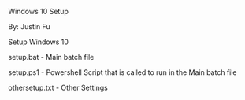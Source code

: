 Windows 10 Setup

By: Justin Fu

Setup Windows 10

setup.bat - Main batch file

setup.ps1 - Powershell Script that is called to run in the Main batch file

othersetup.txt - Other Settings
